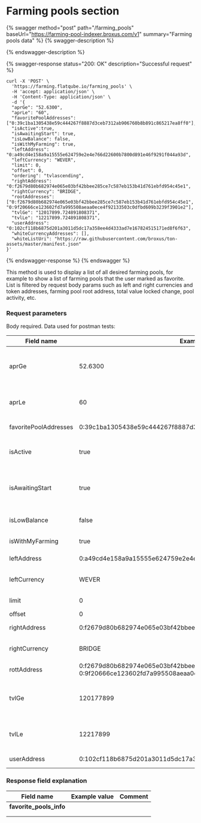 # Farming pools section

{% swagger method="post" path="/farming_pools" baseUrl="https://farming-pool-indexer.broxus.com/v1" summary="Farming pools data" %}
{% swagger-description %}

{% endswagger-description %}

{% swagger-response status="200: OK" description="Successful request" %}
```
curl -X 'POST' \
  'https://farming.flatqube.io/farming_pools' \
  -H 'accept: application/json' \
  -H 'Content-Type: application/json' \
  -d '{
  "aprGe": "52.6300",
  "aprLe": "60",
  "favoritePoolAddresses": ["0:39c1ba1305438e59c444267f8887d3ceb7312ab906760b8b891c865217ea8ff0"],
  "isActive":true,
  "isAwaitingStart": true,
  "isLowBalance": false,
  "isWithMyFarming": true,
  "leftAddress": "0:a49cd4e158a9a15555e624759e2e4e766d22600b7800d891e46f9291f044a93d",
  "leftCurrency": "WEVER",
  "limit": 0,
  "offset": 0,
  "ordering": "tvlascending",
  "rightAddress": "0:f2679d80b682974e065e03bf42bbee285ce7c587eb153b41d761ebfd954c45e1",
  "rightCurrency": "BRIDGE",
  "rootAddresses": ["0:f2679d80b682974e065e03bf42bbee285ce7c587eb153b41d761ebfd954c45e1", "0:9f20666ce123602fd7a995508aeaa0ece4f92133503c0dfbd609b3239f3901e2"],
  "tvlGe": "12017899.724891808371",
  "tvlLe": "12217899.724891808371",
  "userAddress": "0:102cf118b6875d201a3011d5dc17a358ee4d4333ad7e167824515171ed8f6f63",
  "whiteCurrencyAddresses": [],
  "whiteListUri": "https://raw.githubusercontent.com/broxus/ton-assets/master/manifest.json"
}'
```
{% endswagger-response %}
{% endswagger %}

This method is used to display a list of all desired farming pools, for example to show a list of farming pools that the user marked as favorite. \
List is filtered by request body params such as left and right currencies and token addresses, farming pool root address, total value locked change, pool activity, etc.

### Request parameters

Body required. Data used for postman tests:

| Field name            | Example Value                                                                                                                          | Comment                                                                   |
| --------------------- | -------------------------------------------------------------------------------------------------------------------------------------- | ------------------------------------------------------------------------- |
| aprGe                 | 52.6300                                                                                                                                | value used for filtering all pools with APR greater than or equal to this |
| aprLe                 | 60                                                                                                                                     | value used for filtering all pools with APR less than or equal to this    |
| favoritePoolAddresses | 0:39c1ba1305438e59c444267f8887d3ceb7312ab906760b8b891c865217ea8ff0                                                                     | address/addresses marked as favorite                                      |
| isActive              | true                                                                                                                                   | true if active pools should be retrieved, false if not                    |
| isAwaitingStart       | true                                                                                                                                   | true if the pools should be awaiting the start of farming, false if not   |
| isLowBalance          | false                                                                                                                                  | true if the balance should be low, false if not                           |
| isWithMyFarming       | true                                                                                                                                   | true if yes, false if no                                                  |
| leftAddress           | 0:a49cd4e158a9a15555e624759e2e4e766d22600b7800d891e46f9291f044a93d                                                                     | root address of the left currency                                         |
| leftCurrency          | WEVER                                                                                                                                  | symbol representing left currency                                         |
| limit                 | 0                                                                                                                                      | number of pools displayed per page                                        |
| offset                | 0                                                                                                                                      | offset                                                                    |
| rightAddress          | 0:f2679d80b682974e065e03bf42bbee285ce7c587eb153b41d761ebfd954c45e1                                                                     | root address of the right currency                                        |
| rightCurrency         | BRIDGE                                                                                                                                 | symbol representing right currency                                        |
| rottAddress           | 0:f2679d80b682974e065e03bf42bbee285ce7c587eb153b41d761ebfd954c45e1, 0:9f20666ce123602fd7a995508aeaa0ece4f92133503c0dfbd609b3239f3901e2 | lp address                                                                |
| tvlGe                 | 120177899                                                                                                                              | value used for filtering all pools with TVL greater than or equal to this |
| tvlLe                 | 12217899                                                                                                                               | value used for filtering all pools with TVL less than or equal to this    |
| userAddress           | 0:102cf118b6875d201a3011d5dc17a358ee4d4333ad7e167824515171ed8f6f63                                                                     | address of the user                                                       |

### Response field explanation

| Field name                | Example value | Comment |
| ------------------------- | ------------- | ------- |
| **favorite\_pools\_info** |               |         |
|                           |               |         |
|                           |               |         |

